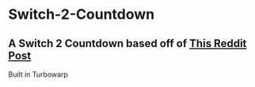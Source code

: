 # Switch-2-Countdown

## A Switch 2 Countdown based off of [This Reddit Post](https://www.reddit.com/r/NintendoSwitch2/comments/1if3v8j/21_of_the_countdown_to_april_2nd_2025_is_complete/)

Built in Turbowarp
